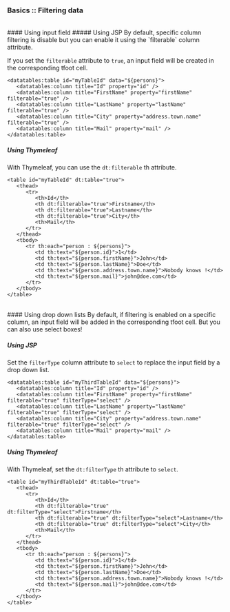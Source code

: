 ### Basics :: Filtering data

<br />
#### Using input field
##### Using JSP
By default, specific column filtering is disable but you can enable it using the `filterable` column attribute.

If you set the `filterable` attribute to `true`, an input field will be created in the corresponding tfoot cell.

	<datatables:table id="myTableId" data="${persons}">
	   <datatables:column title="Id" property="id" />
	   <datatables:column title="FirstName" property="firstName" filterable="true" />
	   <datatables:column title="LastName" property="lastName" filterable="true" />
	   <datatables:column title="City" property="address.town.name" filterable="true" />
	   <datatables:column title="Mail" property="mail" />
	</datatables:table>

##### Using Thymeleaf
With Thymeleaf, you can use the `dt:filterable` th attribute.

	<table id="myTableId" dt:table="true">
	   <thead>
	      <tr>
	         <th>Id</th>
	         <th dt:filterable="true">Firstname</th>
	         <th dt:filterable="true">Lastname</th>
	         <th dt:filterable="true">City</th>
	         <th>Mail</th>
	      </tr>
	   </thead>
	   <tbody>
	      <tr th:each="person : ${persons}">
	         <td th:text="${person.id}">1</td>
	         <td th:text="${person.firstName}">John</td>
	         <td th:text="${person.lastName}">Doe</td>
	         <td th:text="${person.address.town.name}">Nobody knows !</td>
	         <td th:text="${person.mail}">john@doe.com</td>
	      </tr>
	   </tbody>
	</table>

<br />
#### Using drop down lists
By default, if filtering is enabled on a specific column, an input field will be added in the corresponding tfoot cell. But you can also use select boxes!

##### Using JSP
Set the `filterType` column attribute to `select` to replace the input field by a drop down list.

	<datatables:table id="myThirdTableId" data="${persons}">
	   <datatables:column title="Id" property="id" />
	   <datatables:column title="FirstName" property="firstName" filterable="true" filterType="select" />
	   <datatables:column title="LastName" property="lastName" filterable="true" filterType="select" />
	   <datatables:column title="City" property="address.town.name" filterable="true" filterType="select" />
	   <datatables:column title="Mail" property="mail" />
	</datatables:table>

##### Using Thymeleaf
With Thymeleaf, set the `dt:filterType` th attribute to `select`.

	<table id="myThirdTableId" dt:table="true">
	   <thead>
	      <tr>
	         <th>Id</th>
	         <th dt:filterable="true" dt:filterType="select">Firstname</th>
	         <th dt:filterable="true" dt:filterType="select">Lastname</th>
	         <th dt:filterable="true" dt:filterType="select">City</th>
	         <th>Mail</th>
	      </tr>
	   </thead>
	   <tbody>
	      <tr th:each="person : ${persons}">
	         <td th:text="${person.id}">1</td>
	         <td th:text="${person.firstName}">John</td>
	         <td th:text="${person.lastName}">Doe</td>
	         <td th:text="${person.address.town.name}">Nobody knows !</td>
	         <td th:text="${person.mail}">john@doe.com</td>
	      </tr>
	   </tbody>
	</table>
